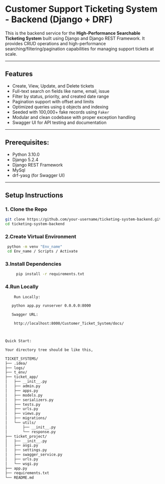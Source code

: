 #  Customer Support Ticketing System - Backend (Django + DRF)

This is the backend service for the **High-Performance Searchable Ticketing System** built using Django and Django REST Framework. It provides CRUD operations and high-performance searching/filtering/pagination capabilities for managing support tickets at scale.

---

##  Features

-  Create, View, Update, and Delete tickets
-  Full-text search on fields like name, email, issue
-  Filter by status, priority, and created date range
-  Pagination support with offset and limits
- Optimized queries using `Q` objects and indexing
-  Seeded with 100,000+ fake records using `Faker`
-  Modular and clean codebase with proper exception handling
-  Swagger UI for API testing and documentation

---

## Prerequisites:

- Python 3.10.0
- Django 5.2.4
- Django REST Framework
- MySql
- drf-yasg (for Swagger UI)
  

---

## Setup Instructions

### 1. Clone the Repo

```bash
git clone https://github.com/your-username/ticketing-system-backend.git
cd ticketing-system-backend

 ```
### 2.Create Virtual Environment

```bash
 python -m venv "Env_name"
 cd Env_name / Scripts / Activate

 ```
### 3.Install Dependencies

```bash
     pip install -r requirements.txt


 ```
### 4.Run Locally

```bash
    Run Locally:

   python app.py runserver 0.0.0.0:8000

   Swagger URL:

    http://localhost:8000/Customer_Ticket_System/docs/



Quick Start:

Your directory tree should be like this,

TICKET_SYSTEMS/
├── .idea/                        
├── logs/                        
├── t_env/                        
├── ticket_app/                   
│   ├── __init__.py
│   ├── admin.py
│   ├── apps.py
│   ├── models.py                 
│   ├── serializers.py           
│   ├── tests.py
│   ├── urls.py                  
│   ├── views.py                 
│   ├── migrations/            
│   └── utils/                   
│       ├── __init__.py
│       └── response.py          
├── ticket_project/              
│   ├── __init__.py
│   ├── asgi.py
│   ├── settings.py              
│   ├── swagger_service.py      
│   ├── urls.py                 
│   └── wsgi.py
├── app.py                       
├── requirements.txt           
└── README.md                   





